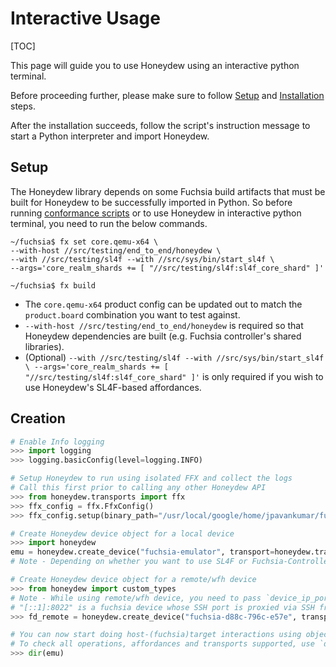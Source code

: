 # Interactive Usage

[TOC]

This page will guide you to use Honeydew using an interactive python terminal.

Before proceeding further, please make sure to follow [Setup](#Setup) and
[Installation](code_guidelines.md#installation) steps.

After the installation succeeds, follow the script's instruction message to
start a Python interpreter and import Honeydew.

## Setup
The Honeydew library depends on some Fuchsia build artifacts that must be built
for Honeydew to be successfully imported in Python. So before running
[conformance scripts](../README.md#honeydew-code-guidelines) or to use Honeydew
in interactive python terminal, you need to run the below commands.

```shell
~/fuchsia$ fx set core.qemu-x64 \
--with-host //src/testing/end_to_end/honeydew \
--with //src/testing/sl4f --with //src/sys/bin/start_sl4f \
--args='core_realm_shards += [ "//src/testing/sl4f:sl4f_core_shard" ]'

~/fuchsia$ fx build
```

* The `core.qemu-x64` product config can be updated out to match the
`product.board` combination you want to test against.
* `--with-host //src/testing/end_to_end/honeydew` is required so that
Honeydew dependencies are built (e.g. Fuchsia controller's shared libraries).
* (Optional) `--with //src/testing/sl4f --with //src/sys/bin/start_sl4f \
--args='core_realm_shards += [ "//src/testing/sl4f:sl4f_core_shard" ]'` is only
required if you wish to use Honeydew's SL4F-based affordances.

## Creation
```python
# Enable Info logging
>>> import logging
>>> logging.basicConfig(level=logging.INFO)

# Setup Honeydew to run using isolated FFX and collect the logs
# Call this first prior to calling any other Honeydew API
>>> from honeydew.transports import ffx
>>> ffx_config = ffx.FfxConfig()
>>> ffx_config.setup(binary_path="/usr/local/google/home/jpavankumar/fuchsia/.jiri_root/bin/ffx", isolate_dir=None, logs_dir="/tmp/logs/honeydew/", logs_level="debug", enable_mdns=True)

# Create Honeydew device object for a local device
>>> import honeydew
emu = honeydew.create_device("fuchsia-emulator", transport=honeydew.transports.TRANSPORT.SL4F, ffx_config=ffx_config.get_config())
# Note - Depending on whether you want to use SL4F or Fuchsia-Controller as a primary transport to perform the host-(fuchsia) target communications, set `transport` variable accordingly

# Create Honeydew device object for a remote/wfh device
>>> from honeydew import custom_types
# Note - While using remote/wfh device, you need to pass `device_ip_port` argument.
# "[::1]:8022" is a fuchsia device whose SSH port is proxied via SSH from a local machine to a remote workstation.
>>> fd_remote = honeydew.create_device("fuchsia-d88c-796c-e57e", transport=honeydew.transports.TRANSPORT.SL4F, ffx_config=ffx_config.get_config(), device_ip_port=custom_types.IpPort.create_using_ip_and_port("[::1]:8022"))

# You can now start doing host-(fuchsia)target interactions using object returned by `honeydew.create_device()`
# To check all operations, affordances and transports supported, use `dir` command
>>> dir(emu)
```
